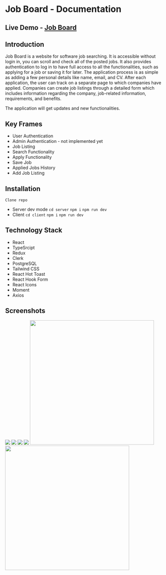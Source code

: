 # Job Board - Documentation

## Live Demo - [Job Board](https://job-board-nine-blond.vercel.app/)


## Introduction

Job Board is a website for software job searching. It is accessible without login in, you can scroll and check all of the posted jobs. It also provides authentication to log in to have full access to all the functionalities, such as applying for a job or saving it for later. 
The application process is as simple as adding a few personal details like name, email, and CV. After each application, the user can track on a separate page to which companies have applied. 
Companies can create job listings through a detailed form which includes information regarding the company, job-related information, requirements, and benefits.

The application will get updates and new functionalities.


## Key Frames

- User Authentication
- Admin Authentication - not implemented yet
- Job Listing
- Search Functionality
- Apply Functionality
- Save Job
- Applied Jobs History
- Add Job Listing

## Installation

`Clone repo`

  - Server dev mode `cd server` `npm i` `npm run dev`
  - Client `cd client` `npm i` `npm run dev`


## Technology Stack

- React
- TypeSrcipt
- Redux
- Clerk
- PostgreSQL
- Tailwind CSS
- React Hot Toast
- React Hook Form
- React Icons
- Moment
- Axios

## Screenshots
<img src="client/public/localhost_5173_.png">
<img src="client/public/localhost_5173_ (1).png">
<img src="client/public/localhost_5173_ (2).png">
<img src="client/public/localhost_5173_ (3).png">
<img width="400" src="client/public/iPhone-13-PRO-MAX-localhost.png">
<img width="400" src="client/public/iPhone-13-PRO-MAX-localhost.png">
